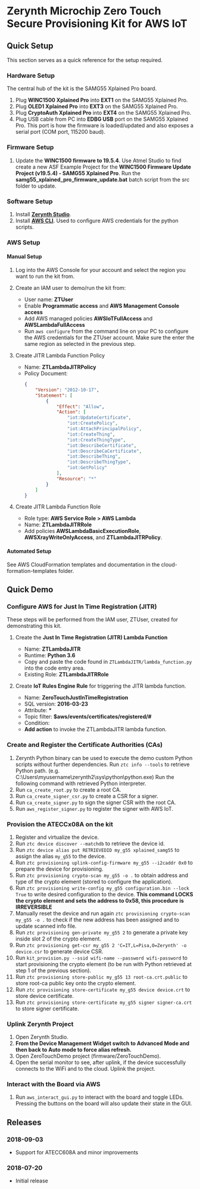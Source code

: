 # Zerynth Microchip Zero Touch Secure Provisioning Kit for AWS IoT

## Quick Setup

This section serves as a quick reference for the setup required.

### Hardware Setup

The central hub of the kit is the SAMG55 Xplained Pro board.

1. Plug **WINC1500 Xplained Pro** into **EXT1** on the SAMG55 Xplained Pro.
2. Plug **OLED1 Xplained Pro** into **EXT3** on the SAMG55 Xplained Pro.
3. Plug **CryptoAuth Xplained Pro** into **EXT4** on the SAMG55 Xplained Pro.
4. Plug USB cable from PC into **EDBG USB** port on the SAMG55 Xplained Pro.
   This port is how the firmware is loaded/updated and also exposes a serial
   port (COM port, 115200 baud).
   
### Firmware Setup

1. Update the **WINC1500 firmware to 19.5.4**. Use Atmel Studio to find create
   a new ASF Example Project for the **WINC1500 Firmware Update Project
   (v19.5.4) - SAMG55 Xplained Pro**. Run the
   **samg55_xplained_pro_firmware_update.bat** batch script from the src
   folder to update.
   
### Software Setup

1. Install [**Zerynth Studio**](https://www.zerynth.com/zerynth-studio/).
2. Install [**AWS CLI**](https://aws.amazon.com/cli/). Used to configure AWS
   credentials for the python scripts.
   
### AWS Setup

#### Manual Setup

1. Log into the AWS Console for your account and select the region you want to
   run the kit from.

2. Create an IAM user to demo/run the kit from:
    - User name: **ZTUser**
    - Enable **Programmatic access** and **AWS Management Console access**
    - Add AWS managed policies **AWSIoTFullAccess** and
      **AWSLambdaFullAccess**
    - Run ```aws configure``` from the command line on your PC to configure
      the AWS credentials for the ZTUser account. Make sure the enter the same
      region as selected in the previous step.
       
3. Create JITR Lambda Function Policy
    - Name: **ZTLambdaJITRPolicy**
    - Policy Document:
        ```json
        {
            "Version": "2012-10-17",
            "Statement": [
                {
                    "Effect": "Allow",
                    "Action": [
                        "iot:UpdateCertificate",
                        "iot:CreatePolicy",
                        "iot:AttachPrincipalPolicy",
                        "iot:CreateThing",
                        "iot:CreateThingType",
                        "iot:DescribeCertificate",
                        "iot:DescribeCaCertificate",
                        "iot:DescribeThing",
                        "iot:DescribeThingType",
                        "iot:GetPolicy"
                    ],
                    "Resource": "*"
                }
            ]
        }
        ```
        
4. Create JITR Lambda Function Role
     - Role type: **AWS Service Role > AWS Lambda**
     - Name: **ZTLambdaJITRRole**
     - Add policies **AWSLambdaBasicExecutionRole**,
       **AWSXrayWriteOnlyAccess**, and **ZTLambdaJITRPolicy**.
       
#### Automated Setup

See AWS CloudFormation templates and documentation in the
cloud-formation-templates folder.

## Quick Demo

### Configure AWS for Just In Time Registration (JITR)

These steps will be performed from the IAM user, ZTUser, created for
demonstrating this kit.

1. Create the **Just In Time Registration (JITR) Lambda Function**
    - Name: **ZTLambdaJITR**
    - Runtime: **Python 3.6**
    - Copy and paste the code found in ```ZTLambdaJITR/lambda_function.py```
      into the code entry area.
	- Existing Role: **ZTLambdaJITRRole**
      
2. Create **IoT Rules Engine Rule** for triggering the JITR lambda function.
    - Name: **ZeroTouchJustInTimeRegistration**
    - SQL version: **2016-03-23**
    - Attribute: **\***
    - Topic filter: **$aws/events/certificates/registered/#**
    - Condition:
    - **Add action** to invoke the ZTLambdaJITR lambda function.
    
### Create and Register the Certificate Authorities (CAs)

1. Zerynth Python binary can be used to execute the demo custom Python scripts without further dependencies. 
   Run ``ztc info --tools`` to retrieve Python path. (e.g. C:\Users\myusername\zerynth2\sys\python\python.exe)
   Run the following command with retrieved Python interpreter.
2. Run ```ca_create_root.py``` to create a root CA.
2. Run ```ca_create_signer_csr.py``` to create a CSR for a signer.
3. Run ```ca_create_signer.py``` to sign the signer CSR with the root CA.
4. Run ```aws_register_signer.py``` to register the signer with AWS IoT.

### Provision the ATECCx08A on the kit

1. Register and virtualize the device.
2. Run ```ztc device discover --matchdb``` to retrieve the device id.
3. Run ```ztc device alias put RETRIEVEDID my_g55 xplained_samg55```  to assign the alias ```my_g55``` to the device.
4. Run ```ztc provisioning uplink-config-firmware my_g55 --i2caddr 0x0``` to prepare the device for provisioning.
5. Run ```ztc provisioning crypto-scan my_g55 -o .``` to obtain address and type of the crypto element (stored to configure the application).
6. Run ```ztc provisioning write-config my_g55 configuration.bin --lock True``` to write desired configuration to the device. **This command LOCKS the crypto element and sets the address to 0x58, this procedure is IRREVERSIBLE**
7. Manually reset the device and run again ```ztc provisioning crypto-scan my_g55 -o .``` to check if the new address has been assigned and to update scanned info file.
8. Run ```ztc provisioning gen-private my_g55 2``` to generate a private key inside slot 2 of the crypto element.
9. Run ```ztc provisioning get-csr my_g55 2 'C=IT,L=Pisa,O=Zerynth' -o device.csr``` to generate device CSR.
10. Run ```kit_provision.py --ssid wifi-name --password wifi-password``` to start provisioning the crypto element (to be run with Python retrieved at step 1 of the previous section).
11. Run ```ztc provisioning store-public my_g55 13 root-ca.crt.public``` to store root-ca public key onto the crypto element.
12. Run ```ztc provisioning store-certificate my_g55 device device.crt``` to store device certificate.
13. Run ```ztc provisioning store-certificate my_g55 signer signer-ca.crt``` to store signer certificate.

### Uplink Zerynth Project

1. Open Zerynth Studio.
2. **From the Device Management Widget switch to Advanced Mode and then back to Auto mode to force alias refresh.**
3. Open ZeroTouchDemo project (firmware/ZeroTouchDemo).
4. Open the serial monitor to see, after uplink, if the device successfully connects to the WiFi and to the cloud.
Uplink the project.
   
### Interact with the Board via AWS

1. Run ```aws_interact_gui.py``` to interact with the board and toggle LEDs.
   Pressing the buttons on the board will also update their state in the GUI.
   
## Releases

### 2018-09-03
- Support for ATECC608A and minor improvements

### 2018-07-20
- Initial release
